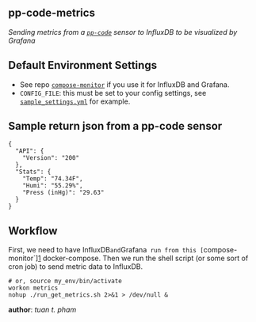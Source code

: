 pp-code-metrics
---------------
*Sending metrics from a [`pp-code`][0] sensor to InfluxDB to be visualized by Grafana*

Default Environment Settings
----------------------------
* See repo [`compose-monitor`][1] if you use it for InfluxDB and Grafana.
* `CONFIG_FILE`: this must be set to your config settings, see [`sample_settings.yml`](./sample_settings.yml) for example.

Sample return json from a pp-code sensor
----------------------------------------
```
{
  "API": {
    "Version": "200"
  },
  "Stats": {
    "Temp": "74.34F",
    "Humi": "55.29%",
    "Press (inHg)": "29.63"
  }
}
```

Workflow
--------
First, we need to have InfluxDB` and `Grafana` run from this [`compose-monitor`][1] docker-compose.
Then we run the shell script (or some sort of cron job) to send metric data to InfluxDB.
```
# or, source my_env/bin/activate
workon metrics
nohup ./run_get_metrics.sh 2>&1 > /dev/null &
```

__author__: *tuan t. pham*

[1]: https://github.com/neofob/compose-monitor
[0]: https://watchman.online/
